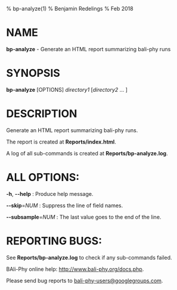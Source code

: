 % bp-analyze(1)
% Benjamin Redelings
% Feb 2018

# NAME

**bp-analyze** - Generate an HTML report summarizing bali-phy runs

# SYNOPSIS

**bp-analyze** [OPTIONS] _directory1_ [_directory2_ ... ] 

# DESCRIPTION

Generate an HTML report summarizing bali-phy runs.

The report is created at **Reports/index.html**.

A log of all sub-commands is created at **Reports/bp-analyze.log**.

# ALL OPTIONS:

**-h**, **--help**
: Produce help message.

**--skip**=_NUM_
: Suppress the line of field names.

**--subsample**=_NUM_
: The last value goes to the end of the line.

# REPORTING BUGS:
See **Reports/bp-analyze.log** to check if any sub-commands failed.

BAli-Phy online help: <http://www.bali-phy.org/docs.php>.

Please send bug reports to <bali-phy-users@googlegroups.com>.

